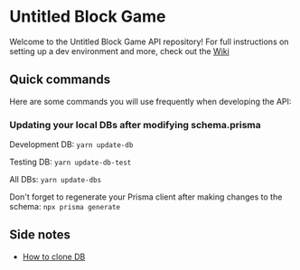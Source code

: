# Untitled Block Game
Welcome to the Untitled Block Game API repository!
For full instructions on setting up a dev environment and more, check out the [Wiki](https://github.com/0Calories/untitled-block-game-api/wiki) 

## Quick commands
Here are some commands you will use frequently when developing the API:

### Updating your local DBs after modifying schema.prisma
Development DB:
`yarn update-db`

Testing DB:
`yarn update-db-test`

All DBs:
`yarn update-dbs`

Don't forget to regenerate your Prisma client after making changes to the schema:
`npx prisma generate`

## Side notes
 - [How to clone DB](https://dba.stackexchange.com/questions/10474/postgresql-how-to-create-full-copy-of-database-schema-in-same-database)
